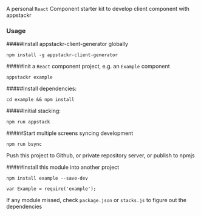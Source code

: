 A personal `React` Component starter kit to develop client component with appstackr

### Usage

#####Install appstackr-client-generator globally

```
npm install -g appstackr-client-generator
```


#####Init a `React` component project, e.g. an `Example` component

```
appstackr example
```


#####Install dependencies:

```
cd example && npm install
```


#####Initial stacking:

```
npm run appstack
```


#####Start multiple screens syncing development

```
npm run bsync
```

Push this project to Github, or private repository server, or publish to npmjs

#####Install this module into another project

```
npm install example --save-dev
```

```
var Example = require('example');
```

If any module missed, check `package.json` or `stacks.js` to figure out the dependencies
    